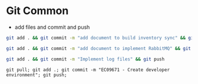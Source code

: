 # Git Common

- add files and commit and push

```sh
git add . && git commit -m "add document to build inventory sync" && git push

git add . && git commit -m "add document to implement RabbitMQ" && git push

git add . && git commit -m "Implement log files" && git push

```

```shell
git pull; git add .; git commit -m "EC09671 - Create developer environment"; git push;
```
